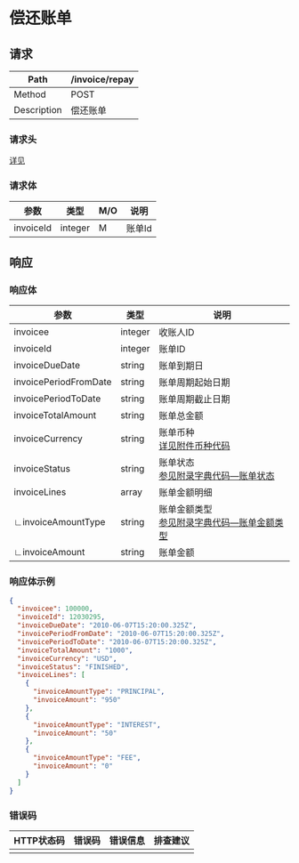 # 偿还账单

## 请求

| Path        | /invoice/repay |
| ----------- | -------------- |
| Method      | POST           |
| Description | 偿还账单       |

### 请求头

[详见](../header.md)

### 请求体

| 参数      | 类型    | M/O  | 说明   |
| --------- | ------- | ---- | ------ |
| invoiceId | integer | M    | 账单Id |

## 响应

### 响应体

| 参数                  | 类型    | 说明                                                         |
| --------------------- | ------- | ------------------------------------------------------------ |
| invoicee              | integer | 收账人ID                                                     |
| invoiceId             | integer | 账单ID                                                       |
| invoiceDueDate        | string  | 账单到期日                                                   |
| invoicePeriodFromDate | string  | 账单周期起始日期                                             |
| invoicePeriodToDate   | string  | 账单周期截止日期                                             |
| invoiceTotalAmount    | string  | 账单总金额                                                   |
| invoiceCurrency       | string  | 账单币种<br />[详见附件币种代码](../appendices/currency_code.md) |
| invoiceStatus         | string  | 账单状态<br />[参见附录字典代码—账单状态](../appendices/dictionary_code.md) |
| invoiceLines          | array   | 账单金额明细                                                 |
| ∟invoiceAmountType    | string  | 账单金额类型<br />[参见附录字典代码—账单金额类型](../appendices/dictionary_code.md) |
| ∟invoiceAmount        | string  | 账单金额                                                     |

### 响应体示例

```json
{
  "invoicee": 100000,
  "invoiceId": 12030295,
  "invoiceDueDate": "2010-06-07T15:20:00.325Z",
  "invoicePeriodFromDate": "2010-06-07T15:20:00.325Z",
  "invoicePeriodToDate": "2010-06-07T15:20:00.325Z",
  "invoiceTotalAmount": "1000",
  "invoiceCurrency": "USD",  
  "invoiceStatus": "FINISHED",
  "invoiceLines": [
    {
      "invoiceAmountType": "PRINCIPAL",
      "invoiceAmount": "950"
    },
    {
      "invoiceAmountType": "INTEREST",
      "invoiceAmount": "50"
    },
    {
      "invoiceAmountType": "FEE",
      "invoiceAmount": "0"
    }
  ]
}
```

### 错误码

| HTTP状态码 | 错误码 | 错误信息 | 排查建议 |
| ---------- | ------ | -------- | -------- |
|            |        |          |          |

